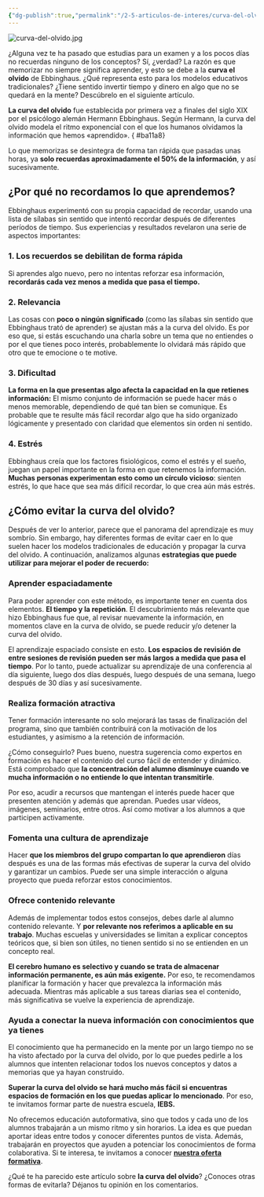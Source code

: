```yaml
---
{"dg-publish":true,"permalink":"/2-5-articulos-de-interes/curva-del-olvido-ebbinghaus-la-razon-por-la-que-no-recordamos-lo-que-aprendemos/","tags":["CerebroDigital","Productividad","Psicología"]}
---
```


![curva-del-olvido.jpg](/img/user/2.5.%20ART%C3%8DCULOS%20DE%20INTER%C3%89S/ANEXOS/curva-del-olvido.jpg)

¿Alguna vez te ha pasado que estudias para un examen y a los pocos días no recuerdas ninguno de los conceptos? Sí, ¿verdad? La razón es que memorizar no siempre significa aprender, y esto se debe a la **curva el olvido** de Ebbinghaus. ¿Qué representa esto para los modelos educativos tradicionales? ¿Tiene sentido invertir tiempo y dinero en algo que no se quedará en la mente? Descúbrelo en el siguiente artículo.

**La curva del olvido** fue establecida por primera vez a finales del siglo XIX por el psicólogo alemán Hermann Ebbinghaus. Según Hermann, la curva del olvido modela el ritmo exponencial con el que los humanos olvidamos la información que hemos «aprendido».
{ #ba11a8}


Lo que memorizas se desintegra de forma tan rápida que pasadas unas horas, ya **solo recuerdas aproximadamente el 50% de la información**, y así sucesivamente.

## **¿Por qué no recordamos lo que aprendemos?**

Ebbinghaus experimentó con su propia capacidad de recordar, usando una lista de sílabas sin sentido que intentó recordar después de diferentes períodos de tiempo. Sus experiencias y resultados revelaron una serie de aspectos importantes:

### **1\. Los recuerdos se debilitan de forma rápida**

Si aprendes algo nuevo, pero no intentas reforzar esa información, **recordarás cada vez menos a medida que pasa el tiempo.**

### **2\. Relevancia**

Las cosas con **poco o ningún significado** (como las sílabas sin sentido que Ebbinghaus trató de aprender) se ajustan más a la curva del olvido. Es por eso que, si estás escuchando una charla sobre un tema que no entiendes o por el que tienes poco interés, probablemente lo olvidará más rápido que otro que te emocione o te motive.

### **3\. Dificultad**

**La forma en la que presentas algo afecta la capacidad en la que retienes información:** El mismo conjunto de información se puede hacer más o menos memorable, dependiendo de qué tan bien se comunique. Es probable que te resulte más fácil recordar algo que ha sido organizado lógicamente y presentado con claridad que elementos sin orden ni sentido.

### **4\. Estrés**

Ebbinghaus creía que los factores fisiológicos, como el estrés y el sueño, juegan un papel importante en la forma en que retenemos la información. **Muchas personas experimentan esto como un círculo vicioso**: sienten estrés, lo que hace que sea más difícil recordar, lo que crea aún más estrés.

## **¿Cómo evitar la curva del olvido?**

Después de ver lo anterior, parece que el panorama del aprendizaje es muy sombrío. Sin embargo, hay diferentes formas de evitar caer en lo que suelen hacer los modelos tradicionales de educación y propagar la curva del olvido. A continuación, analizamos algunas **estrategias que puede utilizar para mejorar el poder de recuerdo:**

### **Aprender espaciadamente**

Para poder aprender con este método, es importante tener en cuenta dos elementos. **El tiempo y la repetición**. El descubrimiento más relevante que hizo Ebbinghaus fue que, al revisar nuevamente la información, en momentos clave en la curva de olvido, se puede reducir y/o detener la curva del olvido.

El aprendizaje espaciado consiste en esto. **Los espacios de revisión de entre sesiones de revisión pueden ser más largos a medida que pasa el tiempo**. Por lo tanto, puede actualizar su aprendizaje de una conferencia al día siguiente, luego dos días después, luego después de una semana, luego después de 30 días y así sucesivamente.

### **Realiza formación atractiva**

Tener formación interesante no solo mejorará las tasas de finalización del programa, sino que también contribuirá con la motivación de los estudiantes, y asimismo a la retención de información.

¿Cómo conseguirlo? Pues bueno, nuestra sugerencia como expertos en formación es hacer el contenido del curso fácil de entender y dinámico. Está comprobado que **la concentración del alumno disminuye cuando ve mucha información o no entiende lo que intentan transmitirle**.

Por eso, acudir a recursos que mantengan el interés puede hacer que presenten atención y además que aprendan. Puedes usar vídeos, imágenes, seminarios, entre otros. Así como motivar a los alumnos a que participen activamente.

### **Fomenta una cultura de aprendizaje**

Hacer **que los miembros del grupo compartan lo que aprendieron** días después es una de las formas más efectivas de superar la curva del olvido y garantizar un cambios. Puede ser una simple interacción o alguna proyecto que pueda reforzar estos conocimientos.

### **Ofrece contenido relevante**

Además de implementar todos estos consejos, debes darle al alumno contenido relevante. Y **por relevante nos referimos a aplicable en su trabajo**. Muchas escuelas y universidades se limitan a explicar conceptos teóricos que, si bien son útiles, no tienen sentido si no se entienden en un concepto real.

**El cerebro humano es selectivo y cuando se trata de almacenar información permanente, es aún más exigente.** Por eso, te recomendamos planificar la formación y hacer que prevalezca la información más adecuada. Mientras más aplicable a sus tareas diarias sea el contenido, más significativa se vuelve la experiencia de aprendizaje.

### **Ayuda a conectar la nueva información con conocimientos que ya tienes**

El conocimiento que ha permanecido en la mente por un largo tiempo no se ha visto afectado por la curva del olvido, por lo que puedes pedirle a los alumnos que intenten relacionar todos los nuevos conceptos y datos a memorias que ya hayan construido.

**Superar la curva del olvido se hará mucho más fácil si encuentras espacios de formación en los que puedas aplicar lo mencionado**. Por eso, te invitamos formar parte de nuestra escuela, **IEBS.**

No ofrecemos educación autoformativa, sino que todos y cada uno de los alumnos trabajarán a un mismo ritmo y sin horarios. La idea es que puedan aportar ideas entre todos y conocer diferentes puntos de vista. Además, trabajarán en proyectos que ayuden a potenciar los conocimientos de forma colaborativa. Si te interesa, te invitamos a conocer [**nuestra oferta formativa**](https://www.iebschool.com/programas/?utm_source=blog&utm_campaign=ctoa).

¿Qué te ha parecido este artículo sobre **la curva del olvido**? ¿Conoces otras formas de evitarla? Déjanos tu opinión en los comentarios. 
